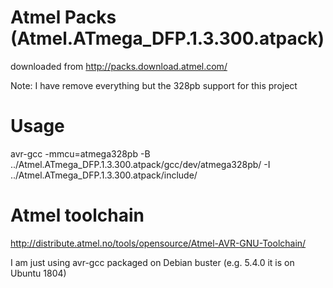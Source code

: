 # Atmel Packs (Atmel.ATmega_DFP.1.3.300.atpack)

downloaded from http://packs.download.atmel.com/

Note: I have remove everything but the 328pb support for this project

# Usage

avr-gcc -mmcu=atmega328pb -B ../Atmel.ATmega_DFP.1.3.300.atpack/gcc/dev/atmega328pb/ -I ../Atmel.ATmega_DFP.1.3.300.atpack/include/

# Atmel toolchain

http://distribute.atmel.no/tools/opensource/Atmel-AVR-GNU-Toolchain/

I am just using avr-gcc packaged on Debian buster (e.g. 5.4.0 it is on Ubuntu 1804)
